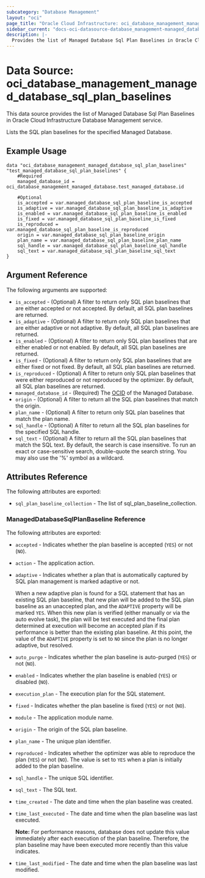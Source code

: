 ```yaml
---
subcategory: "Database Management"
layout: "oci"
page_title: "Oracle Cloud Infrastructure: oci_database_management_managed_database_sql_plan_baselines"
sidebar_current: "docs-oci-datasource-database_management-managed_database_sql_plan_baselines"
description: |-
  Provides the list of Managed Database Sql Plan Baselines in Oracle Cloud Infrastructure Database Management service
---
```


# Data Source: oci_database_management_managed_database_sql_plan_baselines
This data source provides the list of Managed Database Sql Plan Baselines in Oracle Cloud Infrastructure Database Management service.

Lists the SQL plan baselines for the specified Managed Database.


## Example Usage

```hcl
data "oci_database_management_managed_database_sql_plan_baselines" "test_managed_database_sql_plan_baselines" {
	#Required
	managed_database_id = oci_database_management_managed_database.test_managed_database.id

	#Optional
	is_accepted = var.managed_database_sql_plan_baseline_is_accepted
	is_adaptive = var.managed_database_sql_plan_baseline_is_adaptive
	is_enabled = var.managed_database_sql_plan_baseline_is_enabled
	is_fixed = var.managed_database_sql_plan_baseline_is_fixed
	is_reproduced = var.managed_database_sql_plan_baseline_is_reproduced
	origin = var.managed_database_sql_plan_baseline_origin
	plan_name = var.managed_database_sql_plan_baseline_plan_name
	sql_handle = var.managed_database_sql_plan_baseline_sql_handle
	sql_text = var.managed_database_sql_plan_baseline_sql_text
}
```

## Argument Reference

The following arguments are supported:

* `is_accepted` - (Optional) A filter to return only SQL plan baselines that are either accepted or not accepted. By default, all SQL plan baselines are returned. 
* `is_adaptive` - (Optional) A filter to return only SQL plan baselines that are either adaptive or not adaptive. By default, all SQL plan baselines are returned. 
* `is_enabled` - (Optional) A filter to return only SQL plan baselines that are either enabled or not enabled. By default, all SQL plan baselines are returned. 
* `is_fixed` - (Optional) A filter to return only SQL plan baselines that are either fixed or not fixed. By default, all SQL plan baselines are returned. 
* `is_reproduced` - (Optional) A filter to return only SQL plan baselines that were either reproduced or not reproduced by the optimizer. By default, all SQL plan baselines are returned. 
* `managed_database_id` - (Required) The [OCID](https://docs.cloud.oracle.com/iaas/Content/General/Concepts/identifiers.htm) of the Managed Database.
* `origin` - (Optional) A filter to return all the SQL plan baselines that match the origin.
* `plan_name` - (Optional) A filter to return only SQL plan baselines that match the plan name.
* `sql_handle` - (Optional) A filter to return all the SQL plan baselines for the specified SQL handle.
* `sql_text` - (Optional) A filter to return all the SQL plan baselines that match the SQL text. By default, the search is case insensitive. To run an exact or case-sensitive search, double-quote the search string. You may also use the '%' symbol as a wildcard. 


## Attributes Reference

The following attributes are exported:

* `sql_plan_baseline_collection` - The list of sql_plan_baseline_collection.

### ManagedDatabaseSqlPlanBaseline Reference

The following attributes are exported:

* `accepted` - Indicates whether the plan baseline is accepted (`YES`) or not (`NO`).
* `action` - The application action.
* `adaptive` - Indicates whether a plan that is automatically captured by SQL plan management is marked adaptive or not.

	When a new adaptive plan is found for a SQL statement that has an existing SQL plan baseline, that new plan will be added to the SQL plan baseline as an unaccepted plan, and the `ADAPTIVE` property will be marked `YES`. When this new plan is verified (either manually or via the auto evolve task), the plan will be test executed and the final plan determined at execution will become an accepted plan if its performance is better than the existing plan baseline. At this point, the value of the `ADAPTIVE` property is set to `NO` since the plan is no longer adaptive, but resolved. 
* `auto_purge` - Indicates whether the plan baseline is auto-purged (`YES`) or not (`NO`).
* `enabled` - Indicates whether the plan baseline is enabled (`YES`) or disabled (`NO`).
* `execution_plan` - The execution plan for the SQL statement.
* `fixed` - Indicates whether the plan baseline is fixed (`YES`) or not (`NO`).
* `module` - The application module name.
* `origin` - The origin of the SQL plan baseline.
* `plan_name` - The unique plan identifier.
* `reproduced` - Indicates whether the optimizer was able to reproduce the plan (`YES`) or not (`NO`). The value is set to `YES` when a plan is initially added to the plan baseline. 
* `sql_handle` - The unique SQL identifier.
* `sql_text` - The SQL text.
* `time_created` - The date and time when the plan baseline was created.
* `time_last_executed` - The date and time when the plan baseline was last executed.

	**Note:** For performance reasons, database does not update this value immediately after each execution of the plan baseline. Therefore, the plan baseline may have been executed more recently than this value indicates. 
* `time_last_modified` - The date and time when the plan baseline was last modified.

